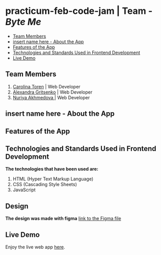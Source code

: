 # practicum-feb-code-jam | Team - _Byte Me_

- [Team Members](#team-members)
- [insert name here - About the App](#insert-name-here---about-the-app)
- [Features of the App](#features-of-the-app)
- [Technologies and Standards Used in Frontend Development](#technologies-and-standards-used-in-frontend-development)
- [Live Demo](#live-demo)

## Team Members

1. [Carolina Toren](https://github.com/Carolina-Toren) | Web Developer
2. [Alexandra Gritsenko](https://github.com/Sashikbear) | Web Developer
3. [Nuriya Akhmedova ](https://github.com/NuriyaAkh) | Web Developer

## insert name here - About the App

## Features of the App

## Technologies and Standards Used in Frontend Development

**The technologies that have been used are:**

1. HTML (Hyper Text Markup Language)
2. CSS (Cascading Style Sheets)
3. JavaScript

## Design

**The design was made with figma**
[link to the Figma file](https://www.figma.com/file/niR3WJqxMpuxpvIxVCyzMg/Ideas-for-code-jam?node-id=0%3A1)

## Live Demo

Enjoy the live web app [here]().
